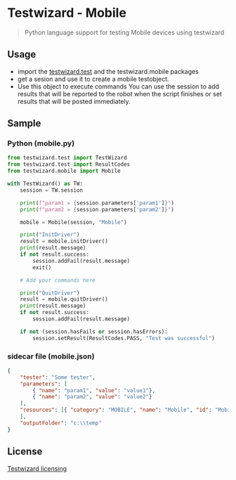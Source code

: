 # Testwizard - Mobile

> Python language support for testing Mobile devices using testwizard

## Usage

* import the [testwizard.test](https://pypi.org/project/testwizard.test/) and the testwizard.mobile packages
* get a sesion and use it to create a mobile testobject.
* Use this object to execute commands
You can use the session to add results that will be reported to the robot when the script finishes or set results that will be posted immediately.

## Sample

### Python (mobile.py)

```Python
from testwizard.test import TestWizard
from testwizard.test import ResultCodes
from testwizard.mobile import Mobile

with TestWizard() as TW:
    session = TW.session

    print(f"param1 = {session.parameters['param1']}")
    print(f"param2 = {session.parameters['param2']}")

    mobile = Mobile(session, "Mobile")

    print("InitDriver")
    result = mobile.initDriver()
    print(result.message)
    if not result.success:
        session.addFail(result.message)
        exit()

    # Add your commands here

    print("QuitDriver")
    result = mobile.quitDriver()
    print(result.message)
    if not result.success:
        session.addFail(result.message)

    if not (session.hasFails or session.hasErrors):
        session.setResult(ResultCodes.PASS, "Test was successful")
```

### sidecar file (mobile.json)

```json
{
    "tester": "Some tester",
    "parameters": [
        { "name": "param1", "value": "value1"},
        { "name": "param2", "value": "value2"}
    ],
    "resources": [{ "category": "MOBILE", "name": "Mobile", "id": "Mobile 1"}
    ],
    "outputFolder": "c:\\temp"
}
```

## License

[Testwizard licensing](https://www.eurofins-digitaltesting.com/testwizard/)